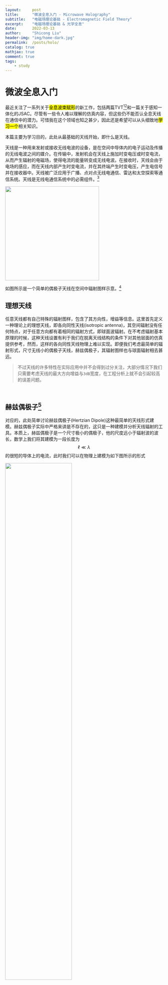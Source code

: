 ```yaml
---
layout:     post
title:      "微波全息入门 - Microwave Holography"
subtitle:   "电磁场理论基础 - Electromagnetic Field Theory"
excerpt:    "电磁场理论基础 & 光学全息"
date:       2022-03-13
author:     "Shicong Liu"
header-img: "img/home-dark.jpg"
permalink:  /posts/holo/
catalog: true
mathjax: true
comment: true
tags:
    - study
---
```




# 微波全息入门

最近关注了一系列关于<mark>全息波束赋形</mark>的新工作，包括两篇TVT[^tvt1][^tvt2]和一篇关于感知一体化的JSAC。尽管有一些令人难以理解的仿真内容，但这些仍不能否认全息天线在通信中的潜力。可惜我在这个领域也知之甚少，因此还是希望可以从头细致地<mark>学习一个</mark>相关知识。

本篇主要为学习目的，此处从最基础的天线开始，即什么是天线。

天线是一种用来发射或接收无线电波的设备，是在空间中导体内的电子运动及传播的无线电波之间的媒介。在传输中，发射机会在天线上施加时变电压或时变电流，从而产生辐射的电磁场，使得电流的能量转变成无线电波。在接收时，天线会由于电场的感应，而在天线内部产生时变电流，并在其终端产生时变电压，产生电信号并在接收器中。天线被广泛应用于广播、点对点无线电通信、雷达和太空探索等通信系统。天线是无线电通信系统中的必需组件。[^antenna]

<!-- ![](/images/in-post/holo/Dipole_xmting_antenna_animation.png){:height="55%" width="55%"} -->
<div>
    <img src="/images/in-post/holo/Dipole_xmting_antenna_animation.png" width="300px" class="center"/>
</div>


如图所示是一个简单的偶极子天线在空间中辐射图样示意。[^antenna]

## 理想天线

任意天线都有自己特殊的辐射图样，包含了其方向性，增益等信息。这里首先定义一种理论上的理想天线，即各向同性天线(isotropic antenna)，其空间辐射没有任何特点，对于任意方向都有着相同的辐射方式，即球面波辐射。在不考虑辐射基本原理的时候，这种天线设置有利于我们在脱离天线结构的条件下对其他层面的仿真提供参考，然而，这样的各向同性天线物理上难以实现。即便我们考虑最简单的辐射形式，尺寸无线小的偶极子天线，赫兹偶极子，其辐射图样也与球面辐射相去甚远。

> 不过天线的许多特性在实际应用中并不会得到过分关注，大部分情况下我们只需要考虑天线的最大方向增益与`3dB`宽度，在工程分析上就不会引起较高的误差问题。

<br>

## 赫兹偶极子[^utoronto05]

对应的，此处简单讨论赫兹偶极子(Hertzian Dipole)这种最简单的天线形式建模。赫兹偶极子实际中严格来讲是不存在的，这只是一种建模并分析天线辐射的工具。本质上，赫兹偶极子是一个尺寸极小的偶极子，他的尺度远小于辐射波的波长，数学上我们将其建模为一段长度为$$\ell\ll\lambda$$的很短的导体上的电流，此时我们可以在物理上建模为如下图所示的形式

<!-- ![](/images/in-post/holo/HertzDipole.png){:height="65%" width="65%"} -->
<div>
    <img src="/images/in-post/holo/HertzDipole.png" width="65%" class="center"/>
</div>

其中两端的电荷为根据电流连续方程得出的等值异号电荷，其取值在时间上做简谐振动$$q = {\rm Re}[q e^{j\omega t}]$$（正弦取值）。当电荷量为$$q$$的时候，显然有

<div>
    $$
    \begin{align}
    I = \frac{dq}{dt}
    \end{align}
    $$
</div>

推导之前我们需要知道，天线辐射问题求解的本质就是通过空间电磁场的分布关系，通过一个位置的电磁场与合适的边界条件求解其他位置电磁场的数值。对于空间中距离为$$R$$的坐标点$$(x_0,y_0,z_0)$$，一个占据空间体积为$$V$$的电流分布的滞后磁矢位可以表示为

<div>
    $$
    \begin{equation}
    \boldsymbol{A}=\int_{V} \mu \boldsymbol{J} \frac{e^{-j k R}}{4 \pi R} d v^{\prime}=\iiint \mu \boldsymbol{J} \frac{e^{-j k R}}{4 \pi R} d x^{\prime} d y^{\prime} d z^{\prime}
    \end{equation}
    $$
</div>

其中$$\boldsymbol{J}$$是表面电流密度，此处满足

<div>
    $$
    \begin{equation}
    \boldsymbol{J}\left(\boldsymbol{r}^{\prime}\right)= \begin{cases}I_{0} \delta\left(x^{\prime}\right) \delta\left(y^{\prime}\right) \hat{\boldsymbol{z}} & \ell / 2<z^{\prime}<\ell / 2 \\ 0 & \text { elsewhere }\end{cases}
    \end{equation}
    $$
</div>

因为考虑电流源无穷小，只在$$z$$方向有长度$$\ell$$（也极小），因此该积分可以进一步化简（这就是假设理想偶极子的优势）

<div>
    $$
    \begin{equation}
    \begin{aligned}
    \boldsymbol{A} &=\hat{\boldsymbol{z}} \mu I_{0} \int_{-\infty}^{\infty} \delta\left(x^{\prime}\right) d x^{\prime} \int_{-\infty}^{\infty} \delta\left(y^{\prime}\right) d y^{\prime} \int_{\ell / 2}^{\ell / 2} \frac{e^{-j k R}}{4 \pi R} d z^{\prime} \\
    &=\hat{\boldsymbol{z}} \mu I_{0} \int_{\ell / 2}^{\ell / 2} \frac{e^{-j k R}}{4 \pi R} d z^{\prime}
    \end{aligned}
    \end{equation}
    $$
</div>
由于注意到无论远近场，极小的线电流产生的影响都十分有限，因此我们认为$$r$$并不是$$z^{\prime}$$的函数，则原积分可以表示为

<div>
    $$
    \begin{equation}
    \boldsymbol{A}=\hat{\boldsymbol{z}} \mu I_{0} \frac{e^{-j k r}}{4 \pi r} \int_{ell / 2}^{\ell / 2} d z^{\prime}=\frac{\mu I_{0} e^{-j k r}}{4 \pi r} \ell \hat{\boldsymbol{z}}
    \end{equation}
    $$
</div>

有了简单的表达式（尽管经过化简，但是对结果影响不严重），我们就可以方便地得出电磁场分别的描述，其中磁场表示为

<div>
    $$
    \begin{equation}
    \boldsymbol{H}=\frac{1}{\mu} \nabla \times \boldsymbol{A}=\frac{1}{\mu} \nabla \times A_{z} \hat{\boldsymbol{z}}
    \end{equation}
    $$
</div>

在球坐标系中可以表示为

<div>
    $$
    \begin{equation}
    \begin{aligned}
\boldsymbol{H} &=\frac{1}{\mu} \boldsymbol{\nabla} \times \boldsymbol{A}=\frac{I_{0} \ell}{4 \pi}\left(\frac{j k}{r}+\frac{1}{r^{2}}\right) e^{-j k r} \sin \theta \hat{\boldsymbol{\phi}} \\
    &=\frac{I_{0} \ell}{4 \pi} j k\left(1+\frac{1}{j k r}\right) \frac{e^{-j k r}}{r} \sin \theta \hat{\boldsymbol{\phi}}
    \end{aligned}
    \label{overallH}
    \end{equation}
    $$
</div>


同理电场可以表示为

<div>
    $$
    \begin{equation}
    \begin{aligned}
    \boldsymbol{E}&=\frac{1}{j \omega \varepsilon} \nabla \times \boldsymbol{H}\\
    &=\frac{I_{0} \ell}{2 \pi} \eta\left(\frac{1}{r}-\frac{j}{k r^{2}}\right) \frac{e^{-j k r}}{r} \cos \theta \hat{\boldsymbol{r}}+\frac{I_{0} \ell j \omega \mu}{4 \pi}\left[1+\frac{1}{j k r}-\frac{1}{(k r)^{2}}\right] \frac{e^{-j k r}}{r} \sin \theta \hat{\boldsymbol{\theta}}
    \end{aligned}
    \label{overallE}
    \end{equation}
    $$
</div>


此表达式很复杂，我们常用两种情况分类讨论来表示赫兹偶极子的电磁场分布

### 远场

当距离远大于波长时（该标准并统一，不同标准下的远近场定义不同，但远大于波长时我们可以认为是非常远处），此时分母中含有$$r$$的项我们将迫零处理，容易得到电磁场分别为

<div>
    $$
    \begin{equation}
    \begin{aligned}
    \boldsymbol{E}_{\mathrm{ff}} &=\frac{I_{0} \ell j \omega \mu}{4 \pi} \frac{e^{-j k r}}{r} \sin \theta \hat{\boldsymbol{\theta}} \\
    \boldsymbol{H}_{\mathrm{ff}} &=\frac{I_{0} \ell}{4 \pi} j k \frac{e^{-j k r}}{r} \sin \theta \hat{\boldsymbol{\phi}}
    \end{aligned}
    \end{equation}
    $$
</div>
此时电场不再有径向分量，方向完全与球坐标$$\boldsymbol{\hat\theta}$$相同；同理磁场与电场正交，方向是球坐标的$$\boldsymbol{\hat\phi}$$方向。值得一提的是，$$\boldsymbol{\hat\theta}$$是与$$\boldsymbol{\hat z}$$轴夹角的正方向，$$\boldsymbol{\hat\phi}$$则是与$$\boldsymbol{\hat x}$$轴夹角的正方向。这种模式的电磁场我们称其为`TEM`模式，这通常是平面波才会有的模式（远场条件可以近似为平面波）。电磁场方向与传播方向垂直，我们一般可以通过向量积的方式计算坡印廷(Poynting)矢量，亦称能流密度，即

<div>
    $$
    \begin{equation}
    \boldsymbol{P}=\frac{1}{2} \boldsymbol{E} \times \boldsymbol{H}^{*}=\frac{1}{2} E_{\theta} H_{\phi}^{*} \hat{\boldsymbol{r}}=\frac{I_{0}^{2} \ell^{2} \omega \mu k}{2(4 \pi r)^{2}} \sin ^{2} \theta \hat{\boldsymbol{r}}
    \end{equation}
    $$
</div>


此时容易发现天线对能量的发射方向为径向。一个重要的结论是，随着传输距离$$r$$的增加，能量密度的衰减呈现$$1/r^2$$的规律。此时我们假设一个半径为$$r$$的球面，能流传输方向应垂直于整个表面，此时若对该假设表面做积分，我们便可以得到能量的`流量`，即辐射的总能量，

<div>
    $$
    \begin{equation}
    \begin{aligned}
    W_{r a d} &=\int_{S} \boldsymbol{P} \cdot d \boldsymbol{s}^{\prime}=\int_{0}^{\pi} \int_{0}^{2 \pi} \boldsymbol{S} \cdot r^{2} \sin \theta \hat{\boldsymbol{r}} d \phi d \theta \\
    &=2 \pi \int_{0}^{\pi}\left(\frac{I_{0} \ell}{4 \pi}\right)^{2} \frac{\omega \mu k}{2} \sin ^{3} \theta d \theta \\
    &=\frac{\left(I_{0} \ell\right)^{2}}{12 \pi} \omega \mu k
    \end{aligned}
    \end{equation}
    $$
</div>

由于磁场可以通过介质中的阻抗直接求解，这里我们只关注电场的性质。显然，电场有以下几个组成部分

<div>
    $$
    \begin{equation}
    \boldsymbol{E}=\underbrace{\frac{I_{0} \ell}{4 \pi} j \omega \mu}_{\text {strength factor }} \cdot \underbrace{\frac{e^{-j k r}}{r}}_{\text {distance factor }} \cdot \underbrace{\sin \theta}_{\text {shape } / \text { element factor }} \cdot \hat{\boldsymbol{\theta}}
    \end{equation}
    $$
</div>

- 强度因子完全取决于材料性质、电流振源强度和偶极子尺寸
- 衰减因子取决于传输距离和，另有描述相位的$$e^{j\psi}$$指数项。
- 形状因子，实际就是决定天线的辐射图样。

到这里我们还可以再对比一下计算的远场结果与最开始定义的<mark>滞后位</mark>的关系。在远场区我们容易发现

<div>
    $$
    \begin{equation}
    \begin{aligned}
    \boldsymbol{E}_{\mathrm{ff}} & \approx-j \omega \boldsymbol{A} \\
    \boldsymbol{H}_{\mathrm{ff}} & \approx \frac{\hat{\boldsymbol{r}}}{\eta} \times \boldsymbol{E}_{\mathrm{ff}}=-j \frac{\omega}{\eta} \hat{\boldsymbol{r}} \times \boldsymbol{A}
    \end{aligned}
    \end{equation}
    $$
</div>

滞后位的定义十分信达雅。英文教材中我们往往称其为一个`potential`，即势，而实际上这个数值与远场辐射的关系恰恰相当于一个滞后相位。这为我们研究远场提供了便利。

### 近场

当我们考虑辐射半径较小的时候，即$$r\ll \lambda$$时，辐射图样将呈现近场特性。此时$$1/r^n$$项占据主要位置，而相对的$$r^n$$将被忽略，因此此时的电磁场将由$$\eqref{overallH}$$和$$\eqref{overallE}$$退化为

<div>
    $$
    \begin{equation}
    \begin{aligned}
    \boldsymbol{H}_{\mathrm{nf}}=& \frac{I_{0} \ell e^{-j k r}}{4 \pi j k r^{2}} j k \sin \theta \hat{\boldsymbol{\phi}}=\frac{I_{0} \ell e^{-j k r}}{4 \pi r^{2}} \sin \theta \hat{\boldsymbol{\phi}} \\
    \boldsymbol{E}_{\mathrm{nf}}=& \frac{I_{0} \ell}{4 \pi} j \omega \mu\left[\frac{1}{j k r}-\frac{1}{(k r)^{2}}\right] \frac{e^{-j k r}}{r} \sin \theta \hat{\boldsymbol{\theta}}+\\
    & \frac{I_{0} \ell}{2 \pi} \eta\left[\frac{1}{r}-j \frac{1}{k r^{2}}\right] \frac{e^{-j k r}}{r} \cos \theta \hat{\boldsymbol{r}} .
    \end{aligned}
    \end{equation}
    $$
</div>

进一步忽略其中的$$1/r$$项，我们可以得到简化的近场电场辐射形式

<div>
    $$
    \begin{equation}
    \boldsymbol{E}_{\mathrm{nf}}=\frac{-j I_{0} \ell}{4 \pi k} \eta \frac{e^{-j k r}}{r^{3}} \sin \theta \hat{\boldsymbol{\theta}}-j \frac{I_{0} \ell}{2 \pi} \eta \frac{e^{-j k r}}{k r^{3}} \cos \theta \hat{\boldsymbol{r}}
    \end{equation}
    $$
</div>
我们有几个简单的发现

- 磁场的形式十分类似于$$\boldsymbol{z}$$轴方向静态电流源的场
- 电场的形式十分类似于一个电偶极子的静态场

如果我们观察其坡印廷矢量的形式，容易发现近场的坡印廷矢量是一个纯虚数

<div>
    $$
    \begin{equation}
\begin{aligned}
\boldsymbol{P}_{\mathrm{nf}} &=\frac{1}{2}\left[E_{\theta}^{\mathrm{nf}} H_{\phi}^{n f *} \hat{\boldsymbol{r}}-E_{r}^{\mathrm{nf}} H_{\phi}^{n f *} \hat{\boldsymbol{\theta}}\right] \\
&=\frac{-j \eta}{2 k}\left(\frac{I_{0} \Delta z}{4 \pi}\right)^{2} \frac{1}{r^{5}}\left(\sin ^{2} \theta \hat{\boldsymbol{r}}-\cos \theta \sin \theta \hat{\boldsymbol{\theta}}\right)
\end{aligned}
\end{equation}
    $$
</div>

这表明近场区的辐射模式实际上是在进行能量的相互转化而非辐射。实际上近场区的辐射模式与电容器十分类似，根据前面的推导，$$E$$滞后于$$H$$一个$$90^\circ$$相位，即一个$$1/j$$，那么如果将电磁场类比于电压与电流的关系，不难发现近场区的辐射模式其实很类似于一个电容器————偶极子的两端就像两个储能电极板，在传输介质中储存能量

<!-- ![](/images/in-post/holo/cap.png){:height="35%" width="35%"} -->
<div>
    <img src="/images/in-post/holo/cap.png" width="25%" class="center"/>
</div>




## 阵列天线

以上分析全部来自于最简单的天线形式，赫兹偶极子天线。这种天线还只是为了数学分析而做的理想假设，实际中的偶极子天线的两段则有用于辐射的天线和中间的电流馈源，辐射模式也随着物理形态不同而各有差异。采用这种假设在通信中显然是不合适的，因为通信中的天线阵列现在往往采用上百根天线的组合，若进行场分析就会引入不必要的复杂性。因此在通信分析中，我们往往只会在意天线的方向增益的具体数值（以dBi为单位），而不会过分在意天线的实际辐射模式。理论分析中，为了强化问题的分析，就会弱化天线的复杂性，从而建模为简单的各向同性天线，分析后再考虑天线的方向增益即可。

> 当然，天线的增益是有宽度的，一般天线都会把增益区域限制在$$\pm \pi/3$$区间内。实际上这对于天线来说已经较为奢侈，为了保证增益区间内的有效高增益，天线还需要十分复杂的调整，因此现在往往会采用扇区天线，同一个基站会部署多面天线。现在一些论文中假设$$\pm \pi/2$$，大部分对天线理论并不了解，审稿中有义务拒绝这些不合理假设。

赫兹偶极子天线的最简单实现时半波长偶极子天线，这种天线的性质可以容易在网络或教材资源中找到。其他一些简单单天线结构基本都有较低的方向性和增益，这十分有利于非方向性的应用场景例如广播无线电，但是在现代通信中就显得不合时宜。随着用户数量增加，服务需求密集且个性化，越来越多的现实场景中我们不再依赖于低增益全向辐射，而是更希望能量集中辐射，因此人们开始研究新的天线结构，或者新的天线排布方式。研究新的天线结构相比之下需要更为复杂的计算过程，因此一个更为简单的方式是采用阵列天线技术，利用电磁场的叠加干涉，我们可以人为制造不同的波束。

对于两个天线的结构而言我们还是可以尝试采用偶极子分析。

<!-- ![](/images/in-post/holo/colinearDipole.png){:height="55%" width="55%"} -->
<div>
    <img src="/images/in-post/holo/colinearDipole.png" width="55%" class="center"/>
</div>

假设两个理想偶极子在$$z$$轴上如图分布，此时为共线阵列。每一个理想偶极子的电场辐射有如下形式

<div>
    $$
    \begin{equation}
    E_{\theta}=\underbrace{\frac{j k \eta I \ell}{4 \pi}}_{E_{s}} \sin \theta \frac{e^{-j k R}}{R}
    \end{equation}
    $$
</div>


根据前面的推导我们知道在如图平面内的辐射服从上述形式，而实际上对于任意角度$$\phi$$，上述形式都成立，双共线阵元构成的结构有中心对称性质。此时称$$E_s$$为理想偶极子的强度因子，对于如图所示的$$P$$点，电场的干涉结果为

<div>
    $$
    \begin{equation}
E_{T}=E_{s} \sin \theta_{1} \frac{e^{-j k R_{1}}}{R_{1}}+E_{s} \sin \theta_{2} \frac{e^{-j k R_{2}}}{R_{2}}
\end{equation}
    $$
</div>

如果在远场分析，则我们假设$$\theta_1 = \theta_2 = \theta$$和$$\frac{1}{r}=\frac{1}{R_1}=\frac{1}{R_2}$$，即对于电磁波相位而言，我们不直接假设相位相同，只假设由于距离产生的衰减相同。平行光波程差，根据图示应为$$S\cos \theta$$，如图所示

<!-- ![](/images/in-post/holo/d.png){:height="55%" width="55%"} -->
<div>
    <img src="/images/in-post/holo/d.png" width="55%" class="center"/>
</div>

假设远场点的距离为$$r$$，此时接收到的信号为

<div>
    $$
    \begin{equation}
    \begin{aligned}
E_{T} &=\frac{E_{s}}{r} \sin \theta\left[e^{-j k\left(r-\frac{s}{2} \cos \theta\right)}+e^{-j k\left(r+\frac{s}{2} \cos \theta\right)}\right] \\
&=E_{s} \frac{e^{-j k r}}{r} \sin \theta\left[e^{j \frac{k S}{2} \cos \theta}+e^{-j \frac{k S}{2} \cos \theta}\right] \\
&=2 E_{s} \frac{e^{-j k r}}{r} \sin \theta \cos \left(k \frac{S}{2} \cos \theta\right)
\end{aligned}
\end{equation}
    $$
</div>

容易发现前面部分就和单个理想偶极子完全相同，而后面部分乘了$$2  \cos \left(k \frac{S}{2} \cos \theta\right)$$，与实际方向有关。这一项因子就被称为是`array pattern`，即阵列辐射模式，或者`array factor (AF)`。在这个例子里面，远场`AF`为

<div>
    $$
    \begin{equation}
A F=e^{j \frac{k S}{2} \cos \theta}+e^{-j \frac{k S}{2} \cos \theta}
\end{equation}
    $$
</div>

其中$$k=2\pi/\lambda$$，是波数，$$S$$是天线间距。当天线具有各向同性时，我们可以将结果中的$$E_s$$移除，而当天线并非各向同性时，我们又可以将天线的性质直接通过$$E_s$$引入考虑，如图

<!-- ![](/images/in-post/holo/nonisotropic.png){:height="45%" width="45%"} -->
<div>
    <img src="/images/in-post/holo/nonisotropic.png" width="45%" class="center"/>
</div>

现代通信中我们常常采用扇区天线，每个天线可以覆盖大约$$120^\circ$$（或更低角度）水平扇区的覆盖，在这范围内阵列天线将保持较高增益。这些天线一般采用垂直阵列布置，例如Emil Björnson拍摄的照片[^eb_antenna]。从更易于分析的角度，我们忽略由于偶极子结构特性引入的$$E_s$$，直接将所有阵元都考虑为各向同性阵元，如图所示

<!-- ![](/images/in-post/holo/array.png){:height="75%" width="75%"} -->
<div>
    <img src="/images/in-post/holo/array.png" width="75%" class="center"/>
</div>

同样只考虑远场条件，此时的阵列因子可以写作

<div>
    $$
    \begin{equation}
A F=e^{j \xi_{0}}+e^{j \xi_{1}}+e^{j \xi_{2}}+\cdots+e^{j \xi_{N-1}}
\end{equation}
    $$
</div>

其中$$\xi_i$$代表不同阵元的相位。我们首先考虑等间距阵列，所有阵元之间的距离均为$$d$$，则阵列因子可以表示为

<div>
    $$
    \begin{equation}
\begin{aligned}
A F &=1+e^{j k d \cos \theta}+e^{j k 2 d \cos \theta}+\cdots e^{j k(N-1) d \cos \theta} \\
&=\sum_{m=0}^{N-1} e^{j k m d \cos \theta}=\sum_{m=0}^{N-1} e^{j k m \frac{d}{N-1} \cos \theta}
\end{aligned}
\end{equation}
    $$
</div>

简单定义$$\psi = kd\cos\theta$$，则有

<div>
    $$
    \begin{equation}
A F=\sum_{m=0}^{N-1} e^{j m \psi}=1+e^{j \psi}+e^{j 2 \psi}+\cdots+e^{j(N-1) \psi}
\end{equation}
    $$
</div>

很容易计算

<div>
    $$
    \begin{equation}
\begin{aligned}
A F &=\frac{1-e^{j N \psi}}{1-e^{j \psi}} \\
&=\frac{e^{j N \psi / 2}}{e^{j \psi / 2}} \frac{e^{j N \psi / 2}-e^{-j N \psi / 2}}{e^{j \psi / 2}-e^{-j \psi / 2}} \\
&=e^{j(N-1) \psi / 2} \frac{\sin (N \psi / 2)}{\sin (\psi / 2)}
\end{aligned}
\end{equation}
    $$
</div>

显然右侧部分在提供幅度变化。忽略左侧相位部分，我们从$$-\pi/2$$到$$\pi/2$$扫描角度$$\theta$$，将得到不同天线配置下的波束特性，例如当$$N=2$$，$$d=\lambda$$时，有如下结果

<!-- ![](/images/in-post/holo/af1.png){:height="55%" width="55%"} -->
<div>
    <img src="/images/in-post/holo/af1.png" width="55%" class="center"/>
</div>

同理当$$N=5$$，$$d=\lambda/2$$时，波束形状如下所示

<!-- ![](/images/in-post/holo/af2.png){:height="55%" width="55%"} -->
<div>
    <img src="/images/in-post/holo/af2.png" width="55%" class="center"/>
</div>



## 全息阵列

2017年时，创业公司Pivotal Commware[^pivotal]发布白皮书[^pcwp01]，声称自己制造了一种“全息阵列”，用来实现射频频率的“全息波束赋形”。相关评论实际上也在不久后出现[^eb_holo]，但是相关信息没有引起持续高关注。该白皮书花费了大量的篇幅介绍MIMO技术和波束赋形的优势，控诉了多用户MIMO技术的能量效率低下和尺寸巨大，并借此引出了自家的全息波束赋形天线阵列。

<!-- ![](/images/in-post/holo/hbf01.png){:height="65%" width="65%"} -->
<div>
    <img src="/images/in-post/holo/hbf01.png" width="65%" class="center"/>
</div>

如图是一个Ku波段微波全息表面，大约不到`30cm`见方的尺寸，主要是印制电路板实现的波束赋形，与大部分全息天线工艺相似。总结主要优势，作者认为这类天线

- 能量效率高，整体功率不超过20W，可以同样实现波束赋形技术
- 制造成本低，只需要表面采用阻抗原理就可以实现波束设计
- 体积很小，部署方便
- 可重构设计

2019年Pivotal发布了第二篇全息白皮书，进一步介绍了全息表面的几个应用场景

<!-- ![](/images/in-post/holo/hbf02.png){:height="75%" width="75%"} -->
<div>
    <img src="/images/in-post/holo/hbf02.png" width="75%" class="center"/>
</div>

实际上全息表面此处就相当于是模拟预编码，通过馈线上的耦合器，每个阵元都可以发射相同的信号，然后通过变容二极管的增益与相位的微调，全息可以实现波束赋形。然而需要注意的是全息表面本身无源，阵元不依赖任何功率放大，另外其阵元密度将远高于传统相控阵————相控阵阵元间距往往为半波长，而全息阵元间距可能在$$1/4$$波长甚至更低。

> 值得一提的是，2024年Asilomar会议上，Marzetta在全息相关的报告中表示，目前全息表面的研究大概全部走错了方向。目前学术界较多的工作集中在密铺阵元上，然而这种空间过采样方案实际上不会带来任何增益。

## 光学全息重建

全息技术的基本原理是利用二维波前的相干记录重建三维区域内的成像过程，这也是上世纪物理学最耐人寻味的成就之一[^prlholo]。无论微波全息波束赋形中的原理究竟是什么样的，我们首先也会先介绍光学同轴全息的基本原理和基本重建思路[^aoholo]。

<!-- ![](/images/in-post/holo/holosys.png){:height="65%" width="65%"} -->
<div>
    <img src="/images/in-post/holo/holosys.png" width="65%" class="center"/>
</div>

如图所示是一个光学同轴全息成像的示意图，入射光源为平面波。当我们选择入射波方向为$$z$$轴方向时，入射波可以描述为

<div>
    $$
    \begin{equation}
    U_{\rm incident}(x,y) = 1
    \end{equation}
    $$
</div>

其中$$(x,y)$$描述的是平面上的坐标。当光束离开时，因为物体散射而产生的光可以表示为

<div>
    $$
    \begin{equation}
    U_{\rm exit} (x,y)=t(x,y) =e^{-\alpha (x,y)}e^{-j\phi (x,y)}
    \end{equation}
    $$
</div>

其中$$\alpha$$描述的是经过平面时的吸收，$$\phi$$则描述离开物体后平面上的相对相位分布，容易知道当不存在物体的时候$$t(x,y)$$将退化为$$1$$。为了方便表示，我们可以将$$t$$表示为

<div>
    $$
    \begin{equation}
    t(x,y)=1+{\tilde t}(x,y)
    \end{equation}
    $$
</div>

而$${\tilde t}(x,y)$$就可以简单看做是经过物体之后，变化信号相对原信号的扰动信号。这只是一个数学处理，用于区分两个信号，要知道实际中我们不可能直接区分两者。将结果带回原式，我们得到

<div>
    $$
    \begin{equation}
\begin{aligned}
U_{\text {exit }}(x, y) &=U_{\text {incident }}(x, y) \cdot t(x, y) \\
&=U_{\text {incident }}(x, y)+U_{\text {incident }}(x, y) \cdot \tilde{t}(x, y)
\end{aligned}
\end{equation}
    $$
</div>

在到达采样光屏上之前，光束的传输服从菲涅尔-基尔霍夫衍射定律，即$$(X,Y)$$上每一点的接收都来自于$$(x,y)$$上每一点的作用，

<div>
    $$
    \begin{equation}
\begin{aligned}
U_{\text {detector }}(X, Y)=&-\frac{i}{\lambda} \iint U_{\text {incident }}(x, y) \cdot t(x, y) \\
& \times \frac{\exp (i k|\vec{r}-\vec{R}|)}{|\vec{r}-\vec{R}|} \mathrm{d} x \mathrm{~d} y
\end{aligned}
\end{equation}
    $$
</div>

其中$$\vert \vec{r}-\vec{R}  \vert$$代表两点之间的距离。需要注意，由于可见光的波长很短，考虑到目前光学采样设备的限制，我们只能获得光的强度的采样。此时光屏上接收的结果可以表示为

<div>
    $$
    \begin{equation}
\begin{aligned}
H(X, Y)=&\left|U_{\text {detector }}(X, Y)\right|^{2} \\
=&|R(X, Y)|^{2}+|O(X, Y)|^{2} \\
&+R^{*}(X, Y) O(X, Y)+R(X, Y) O^{*}(X, Y)
\end{aligned}
\end{equation}
    $$
</div>

其中$$R$$和$$O$$分别代表参考光信号和扰动光信号。由于扰动可以被认为大小极其有限（相比原信号），因此$$O$$的二次项会被忽略；而由于我们可以在没有物体的时候准确测量到$$R$$，因此可以从观测中直接减去该项。为处理方便，我们可以直接减去该项，全息图样就可以表示成

<div>
    $$
    \begin{equation}
\begin{aligned}
H_{0}(X, Y) &=\frac{H(X, Y)}{B(X, Y)}-1 \\
& \approx \frac{R^{*}(X, Y) O(X, Y)+R(X, Y) O^{*}(X, Y)}{|R(X, Y)|^{2}}
\end{aligned}
\end{equation}
    $$
</div>

拿到了全息图样之后，我们可以通过上述过程的反向过程来重建，这个方法也被称为反演法。由于前向流程完美可知，重建的基本原理主要根据

<div>
    $$
    \begin{equation}
\begin{aligned}
U(x, y) \approx & \frac{i}{\lambda} \iint R(X, Y) H_{0}(X, Y) \\
& \times \frac{\exp (-i k|\vec{r}-\vec{R}|)}{|\vec{r}-\vec{R}|} \mathrm{d} X \mathrm{~d} Y
\end{aligned}
\end{equation}
    $$
</div>

接下来我们简单看一个同轴全息重建的例子，其中光源为理想远场相干激光光源，平面波。此时显然$$R(x,y)$$可以等效为$$1$$，积分重建过程中可以简化为

<div>
    $$
    \begin{equation}
U(x, y) \approx \frac{i}{\lambda} \iint H_{0}(X, Y)\times \frac{\exp (-i k|\vec{r}-\vec{R}|)}{|\vec{r}-\vec{R}|} \mathrm{d} X \mathrm{~d} Y
\end{equation}
    $$
</div>

该积分的处理稍有些复杂，可以根据我们的实际情况做合理化简，例如此时波长很小，很容易满足远场条件（菲涅尔远场），则光屏接收到的光强信号可以表示为

<div>
    $$
    \begin{equation}
\begin{aligned}
U_{\text {detector }}(X, Y)=&-\frac{i}{\lambda z} \iint t(x, y) \\
& \times \exp \left(\frac{i \pi}{\lambda z}\left((x-X)^{2}+(y-Y)^{2}\right)\right) d x d y
\end{aligned}
\end{equation}
    $$
</div>

如果不考虑幅度变化，该过程可以表示为空间二维卷积，即

<div>
    $$
    \begin{equation}
U_{\text {detector }}(X, Y)=t(X, Y)\otimes s(X,Y)
\end{equation}
    $$
</div>

其中$$s(X,Y) = (-i/\lambda z )e^{i\pi(x^2+y^2)/\lambda z}$$。采样过程可以看做是空间卷积，其实重建过程也类似，因为二重积分的形式相同。

<div>
    $$
    \begin{equation}
\begin{aligned}
U(x, y) \approx & \frac{i}{\lambda} \iint H_{0}(X, Y) \frac{\exp (-i k|\vec{r}-\vec{R}|)}{|\vec{r}-\vec{R}|} \mathrm{d} X \mathrm{~d} Y \\
\approx & \frac{i}{\lambda z} \iint H_{0}(X, Y) \\
& \times \exp \left(-\frac{i \pi}{\lambda z}\left((x-X)^{2}+(y-Y)^{2}\right)\right) \mathrm{d} X \mathrm{~d} Y \\
=& H_{0}(x, y) \otimes s^{*}(x, y) .
\end{aligned}
\end{equation}
    $$
</div>
在处理二维卷积问题的时候边缘容易产生问题。因此一个比较常见的做法是在频域采用升余弦窗加窗后利用傅里叶变换计算。


> 冷知识，远场条件有两个，第一个是菲涅尔(Fresnel)远场条件
>
> <div>
>     $$
>     z^{3} \gg \frac{\pi}{4 \lambda}\left[(x-X)^{2}+(y-Y)^{2}\right]_{\max }^{2}
>     $$
> </div>
>
> 另一个更为宽松的条件是夫琅禾费(Fraunhofer)远场条件
>
> <div>
>     $$
>     z \gg \frac{\pi}{\lambda}\left[(x-X)^{2}+(y-Y)^{2}\right]_{\max }
>     $$
> </div>
> 
> 当远场条件满足了夫琅禾费远场条件后，光屏上接收到的信号就恰好是传递函数$$t(x,y)$$的傅里叶变换，其重建也变得更为简单。
>

除了上述方案，针对全息重建的还有一些其他方案。此外，我们还有近场全息及其近场重建的相关算法，由于篇幅问题这里不再赘述。

## 微波全息与通信[^natholo]

理解全息的本质，容易推断在微波波段下也可以利用全息做成像或其他电磁场控制。在微波波段有一种常用的全息表面设计方法，采用大量阻抗单元的方式充当全息图样，使得馈入的参考电磁波可以与阻抗单元组成的全息图样干涉。这些阻抗单元既可以是固定的[^natholo]，也可以是可微调的[^pcwp02]

> 实际上Pivotal Commware采用的可能并非阻抗单元，微调单元采用类似变容二极管的结构


一种阻抗单元的示例如图，其中左侧为阻抗单元示例，右侧为阻抗随$$r_3$$的变化。

<!-- ![](/images/in-post/holo/impedance01.png){:height="65%" width="65%"} -->

<div>
    <img src="/images/in-post/holo/impedance01.png" width="65%" class="center"/>
</div>

根据上述方式制作的阻抗表面如下图所示

<!-- ![](/images/in-post/holo/impedance02.png){:height="45%" width="45%"} -->
<div>
    <img src="/images/in-post/holo/impedance02.png" width="45%" class="center"/>
</div>

其中我们可以根据如下近似公式，根据全息图样的增益和相位计算阻抗的分布

<div>
    $$
    \begin{equation}
Z(x, y)=j\left[X+(M / n) \operatorname{Re}\left(\sum_{i=1}^{n} \psi_{r a d}^{i}\right) \psi_{r e f}^{*}\right]
\end{equation}
    $$
</div>
但是微波全息成像可行，如何将其应用到波束设计中呢。这里我认为至少需要解决以下问题

- 阻抗表面的波束仿真，是否有可以数学描述的形式？
- 不满足远场条件时，全息重建是否有意义
- 满足远场条件时，相比原来的beam steering有什么优势

当天线的阻抗不同时，我们假设馈源的馈电电流会由于阻抗产生对应的改变，相当于对每一个阵元而言调整了幅度与相位。这一点我们将在后面采用MATLAB验证。不满足远场条件时，重建方法可能有所不同，但结论仍是可以实现重建。我们将重点放在第三条，即满足远场条件后，相比传统的相控阵beam steering有什么优势。有一条未经验证的优势是，我们可能不再需要波束赋形技术。例如，当用户以$$10\:{\rm GHz}$$载频发射信号时，若假设环境中没有接近频率的干扰（或者，有没有类似有色玻璃这样的带通滤波？），那么这个信号将在全息接收天线上产生干涉。这有点类似于光学全息成像，这里既可以考虑同轴也可以考虑离轴。成像后，现代全息处理通常采用相机成像，然后将成像结果作为数字图像来处理，其分辨率取决于相机。在微波频段，我们同样可以通过天线接收结果来记录干涉图样，利用图样我们就不再需要设计波束赋形器。

我们仍需要面对如何将全息图转化为图像的问题。光学中我们会采用空间光调制器(`Spatial Light Modulator, SLM`)[^SLM]将全息图调制成我们需要的图像，在微波波段我们仍可以采用相似的手段，采用微波调制器，这也是崔铁军等人研究超材料表面的一个重要目的。接下来的内容，我会随着仿真进度随机更新。



## 后记


近期许多人开始在近场通信下做文章，虽然他们还是坚持搞一些大新闻，但是基本方法有所近似。具体而言，通信中早在最早的信道建模分析等问题上就假设了远场条件，室内可能会出现近场环境的条件也都假设了丰富散射体（实际也确实如此）条件近似为瑞利衰落信道，因此信道估计问题从一开始应用`beamsteering`形式基于标准导向矢量建模的时候，我们就已经全部假定问题基于远场。当我们重新关注远场问题时，大部分人在处理近场建模的时候则直接应用了远场假设——他们认为近场条件时不同阵元的接收能量也是相同的，而对于实际电磁波而言，均匀各向同性介质中的有源场分布问题服从非齐次亥姆霍兹方程，此时的电磁场可以通过解方程的形式直接求解。容易发现，振幅的变化实际上基于距离倒数衰减，而$$1/r$$在近场变化剧烈，直接假设为相同并不完全可取。即使后面解析分析中可能需要放缩该现象，结果差异也并不明显，这也不是建模时直接忽略的理由。

当然这些细节无伤大雅，且误差范围均在小数点后两位以下，并不会影响一些理论在工程上的实现，因此我不必因为这种细微问题锱铢必较。但是当我们开始讨论近场的时候我们必须知道，从近场原理开始，是否有关理论已经得到了充分研究？答案是肯定的。在光学成像中，我们根据泰勒展开的项数可以容易确定两个范围，菲涅尔距离区和夫琅禾费距离区，这也经常被称为旁轴近似方法，如图所示。

<!-- ![](/images/in-post/holo/nf_ff.jpeg) -->
<div>
    <img src="/images/in-post/holo/nf_ff.jpeg" class="center"/>
</div>

<br>

而最终在CCD上成像时（数字图像往往都通过数码相机直接导出），根据夫琅禾费-基尔霍夫衍射的相关内容，我们很容易得到一个结论，即远场区的成像结果可以直接近似为原图的傅里叶变换。由于CCD上每一点的结果都是来自物体与背景光的干涉叠加（即衍射），因此光屏上的结果可以写成简单的卷积形式，其中通过合理地配方，我们可以将该形式写成傅里叶变换的形式。然而CCD感光成像的结果都是实图像，这来自于CCD成像的一个天然缺陷，只能记录光强，或者说振幅。在这种条件下，我们会得到物体的傅里叶变换谱（即频谱）的振幅，我们需要利用这个观测结果来获取图像的观测，例如恢复成像的图像的相位等。

说到这里其实和通信还没什么关系，这是通信系统上的实现决定的差异。光频段的成像基于直接采样指定频段，而通信则是将数据调制在载频上，通过射频发射出去。但是由于经过了传输环境，我们实质上获得了与光相同的观测。在远场假设下，我们的导向矢量可以直接将散射体位置与增益描述出来，而通过具体的建模，我们甚至可以具体知道散射体的大小等信息。电磁波在空间的传输本质上记录了空间的属性，而这些信息在射频频段尤为详细，在基带中反而更难以获取了。由于射频电路的复杂度、成本较高，我们不可能为每一个天线（或者辐射单元）都连接一个射频ADC进行数据采样，因此基带的观测数从系统设计上就是远小于辐射单元数的，这也导致了性能不可避免地下降。然而我们如果只关注到天线上的完整信道（而非到射频上的等效信道），我们可以直观地发现，我们观察到的环境显然是散射体组成的，但是接收到的信号却是几乎杂乱无章的。事实上，丰富散射体环境就是在这种假设下直接近似为瑞利衰落信道的，但是如果我们对完整信道做二维傅里叶变换，我们立即可以得出散射体的相关信息，这暗示了远场通信系统中的接收信号也是由傅里叶基代表的一系列变换构成的。

这个与成像相似的结果在我们充分理解电磁波的传输后就显得平平无奇，但是直接的对应关系还是令我们十分激动的。这说明了通信与成像问题是统一的。然而，光频段的成像可以通过CCD来实现，而通信频段的采样目前为止仍采用天线阵列的结构，半波长间隔阵列的相关内容网络中也很容易找到，本质上是一种空间奈奎斯特采样，这样的阵列就不完全适用光学的那一套理论了，即使分析也需要从更为generalized的电磁场开始。但是其离散处理的本质却和光相似只是处理了不同的问题，比如通信更重视信号的完全解调恢复，而光学在意成像的效果。

此时，通信领域开始有人考虑，当阵列增大，间距降低时会发生什么事情？也许将来的方向将向光学靠拢。无论是采样间距下降还是阵列规模增加，无非都是在主动放松远场的假设，而此时信号将会逐渐失去稀疏的特性，从而需要一些其他算法来填补本不存在的空缺。


---

## 参考资料

[^tvt1]:[R. Deng, B. Di, H. Zhang, Y. Tan and L. Song, "Reconfigurable Holographic Surface: Holographic Beamforming for Metasurface-Aided Wireless Communications," in IEEE Transactions on Vehicular Technology, vol. 70, no. 6, pp. 6255-6259, June 2021, doi: 10.1109/TVT.2021.3079465.](https://ieeexplore.ieee.org/document/9431753)
[^tvt2]:[B. Di, "Reconfigurable Holographic Metasurface Aided Wideband OFDM Communications Against Beam Squint," in IEEE Transactions on Vehicular Technology, vol. 70, no. 5, pp. 5099-5103, May 2021, doi: 10.1109/TVT.2021.3070361.](https://ieeexplore.ieee.org/document/9393594)
[^jsac1]:[H. Zhang et al., "Holographic Integrated Sensing and Communication," in IEEE Journal on Selected Areas in Communications, doi: 10.1109/JSAC.2022.3155548.](https://ieeexplore.ieee.org/document/9724245)
[^antenna]:[Antenna WIKI](https://zh.wikipedia.org/wiki/%E5%A4%A9%E7%BA%BF)
[^utoronto05]:[Dipole Slides 05](https://www.waves.utoronto.ca/prof/svhum/ece422/notes/05-dipole.pdf)
[^eb_antenna]:[What is a transmit antenna](http://ma-mimo.ellintech.se/2018/04/30/what-is-a-transmit-antenna/)
[^pivotal]:[Pivotal Commware](https://pivotalcommware.com/)
[^pcwp01]:[Holographic Beamforming White Paper 2017](https://pivotalcommware.com/wp-content/uploads/2017/12/Holographic-Beamforming-WP-v.6C-FINAL.pdf)
[^eb_holo]:[Holographic beamforming versus Massive MIMO](http://ma-mimo.ellintech.se/2018/03/16/holographic-beamforming-versus-massive-mimo/)
[^prlholo]:[Holography of Wi-fi Radiation](https://journals.aps.org/prl/abstract/10.1103/PhysRevLett.118.183901)
[^aoholo]:[Practical algorithms for simulation and reconstruction of digital in-line holograms](https://opg.optica.org/ao/abstract.cfm?uri=ao-54-9-2424)
[^natholo]:[Shaping Electromagnetic Waves with Flexible and Continuous Control of the Beam Directions Using Holography and Convolution Theorem](https://www.nature.com/articles/s41598-019-48301-2)
[^pcwp02]:[Holographic Beamforming White Paper 2019](https://pivotalcommware.com/wp-content/uploads/2019/10/HBF-vs-APA-White-Paper-2019.pdf)
[^SLM]:[Spatial Light Modulator](https://en.wikipedia.org/wiki/Spatial_light_modulator)